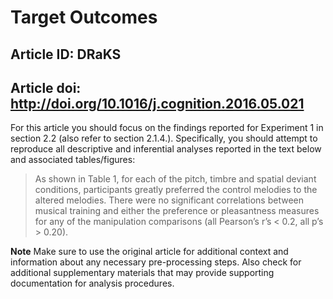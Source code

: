 # Target Outcomes
## Article ID: DRaKS
## Article doi: http://doi.org/10.1016/j.cognition.2016.05.021

For this article you should focus on the findings reported for Experiment 1 in section 2.2 (also refer to section 2.1.4.). Specifically, you should attempt to reproduce all descriptive and inferential analyses reported in the text below and associated tables/figures:

> As shown in Table 1, for each of the pitch, timbre and spatial deviant conditions, participants greatly preferred the control melodies to the altered melodies. There were no significant correlations between musical training and either the preference or pleasantness measures for any of the manipulation comparisons (all Pearson’s r’s < 0.2, all p’s > 0.20).

**Note**
Make sure to use the original article for additional context and information about any necessary pre-processing steps. Also check for additional supplementary materials that may provide supporting documentation for analysis procedures.

